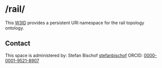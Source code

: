 # /rail/
This [W3ID](https://w3id.org) provides a persistent URI namespace for the rail topology ontology.

## Contact
This space is administered by: Stefan Bischof [stefanbischof](https://github.com/stefanbischof/) ORCID: [0000-0001-9521-8907](https://orcid.org/0000-0001-9521-8907)  
